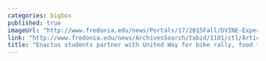 ```yaml
---
categories: bigbox
published: true
imageUrl: "http://www.fredonia.edu/news/Portals/17/2015Fall/DVINE-Experience-for-web.jpg"
link: "http://www.fredonia.edu/news/ArchivesSearch/tabid/1101/ctl/ArticleView/mid/1878/articleId/5508/Fredonia_Enactus_partners_with_local_United_Way_to_host_DVine_Experience.aspx"
title: "Enactus students partner with United Way for bike rally, food tasting"
---
```


